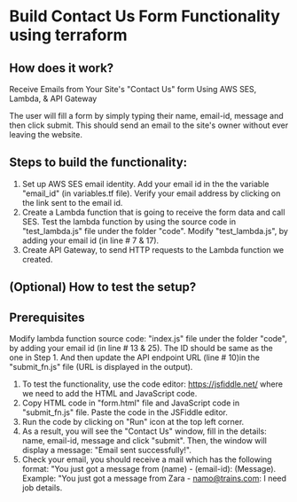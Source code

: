 # Build Contact Us Form Functionality using terraform 

## How does it work?
Receive Emails from Your Site's "Contact Us" form Using AWS SES, Lambda, & API Gateway

The user will fill a form by simply typing their name, email-id, message and then click submit. This should send an email to the site's owner without ever leaving the website.

## Steps to build the functionality:
1. Set up AWS SES email identity. Add your email id in the the variable "email_id" (in variables.tf file). Verify your email address by clicking on the link sent to the email id.
2. Create a Lambda function that is going to receive the form data and call SES. Test the lambda function by using the source code in "test_lambda.js" file under the folder "code". Modify "test_lambda.js", by adding your email id (in line # 7 & 17).
3. Create API Gateway, to send HTTP requests to the Lambda function we created.

## (Optional) How to test the setup?
## Prerequisites
   Modify lambda function source code: "index.js" file under the folder "code", by adding your email id (in line # 13 & 25). The ID should be same as the one in Step 1. And then update the API endpoint URL (line # 10)in the "submit_fn.js" file (URL is displayed in the output).

1. To test the functionality, use the code editor: https://jsfiddle.net/ where we need to add the HTML and JavaScript code.
2. Copy HTML code in "form.html" file and JavaScript code in "submit_fn.js" file. Paste the code in the JSFiddle editor.
3. Run the code by clicking on "Run" icon at the top left corner.
4. As a result, you will see the "Contact Us" window, fill in the details: name, email-id, message and click "submit". Then, the window will display a message: "Email sent successfully!".
5. Check your email, you should receive a mail which has the following format:
  "You just got a message from (name) - (email-id): (Message).
  Example: "You just got a message from Zara - namo@trains.com: I need job details.

